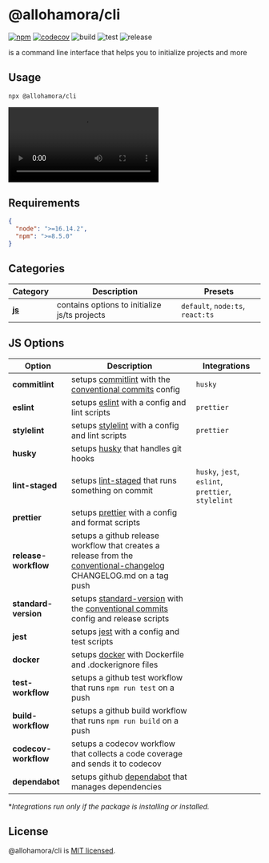 # @allohamora/cli

[![npm](https://img.shields.io/npm/v/@allohamora/cli)](https://www.npmjs.com/package/@allohamora/cli)
[![codecov](https://codecov.io/gh/allohamora/cli/branch/master/graph/badge.svg?token=XVDXR2RWTI)](https://codecov.io/gh/allohamora/cli)
![build](https://github.com/allohamora/cli/actions/workflows/build.yml/badge.svg)
![test](https://github.com/allohamora/cli/actions/workflows/test.yml/badge.svg)
![release](https://github.com/allohamora/cli/actions/workflows/release.yml/badge.svg)

is a command line interface that helps you to initialize projects and more

## Usage

```bash
npx @allohamora/cli
```

<video src="https://github.com/allohamora/cli/assets/54174661/86239f05-d0e6-426c-b20f-490feded41e2"></video>

## Requirements

```json
{
  "node": ">=16.14.2",
  "npm": ">=8.5.0"
}
```

## Categories

| Category              | Description                                   | Presets                          |
| --------------------- | --------------------------------------------- | -------------------------------- |
| [**js**](#js-options) | contains options to initialize js/ts projects | `default`, `node:ts`, `react:ts` |

## JS Options

| Option               | Description                                                                                                                                                                                      | Integrations                                       |
| -------------------- | ------------------------------------------------------------------------------------------------------------------------------------------------------------------------------------------------ | -------------------------------------------------- |
| **commitlint**       | setups [commitlint](https://github.com/conventional-changelog/commitlint) with the [conventional commits](https://www.conventionalcommits.org/en/v1.0.0/) config                                 | `husky`                                            |
| **eslint**           | setups [eslint](https://github.com/eslint/eslint) with a config and lint scripts                                                                                                                 | `prettier`                                         |
| **stylelint**        | setups [stylelint](https://github.com/stylelint/stylelint) with a config and lint scripts                                                                                                        | `prettier`                                         |
| **husky**            | setups [husky](https://github.com/typicode/husky) that handles git hooks                                                                                                                         |                                                    |
| **lint-staged**      | setups [lint-staged](https://github.com/okonet/lint-staged) that runs something on commit                                                                                                        | `husky`, `jest`, `eslint`, `prettier`, `stylelint` |
| **prettier**         | setups [prettier](https://github.com/prettier/prettier) with a config and format scripts                                                                                                         |                                                    |
| **release-workflow** | setups a github release workflow that creates a release from the [conventional-changelog](https://github.com/conventional-changelog/conventional-changelog) CHANGELOG.md on a tag push           |                                                    |
| **standard-version** | setups [standard-version](https://github.com/conventional-changelog/standard-version) with the [conventional commits](https://www.conventionalcommits.org/en/v1.0.0/) config and release scripts |                                                    |
| **jest**             | setups [jest](https://github.com/facebook/jest) with a config and test scripts                                                                                                                   |                                                    |
| **docker**           | setups [docker](https://github.com/docker) with Dockerfile and .dockerignore files                                                                                                               |                                                    |
| **test-workflow**    | setups a github test workflow that runs `npm run test` on a push                                                                                                                                 |                                                    |
| **build-workflow**   | setups a github build workflow that runs `npm run build` on a push                                                                                                                               |                                                    |
| **codecov-workflow** | setups a codecov workflow that collects a code coverage and sends it to codecov                                                                                                                  |                                                    |
| **dependabot**       | setups github [dependabot](https://github.com/dependabot) that manages dependencies                                                                                                              |                                                    |

\*_Integrations run only if the package is installing or installed._

## License

@allohamora/cli is [MIT licensed](/LICENSE).
